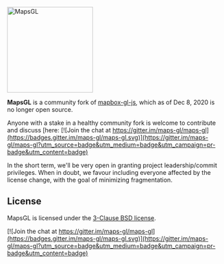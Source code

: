 [<img width="200" alt="MapsGL" src="https://user-images.githubusercontent.com/223277/101580282-7534f700-397e-11eb-8b58-687f52e2a8cf.png">](http://mapsgl.org)

**MapsGL** is a community fork of [mapbox-gl-js](https://github.com/mapbox/mapbox-gl-js), which as of Dec 8, 2020 is no longer open source.

Anyone with a stake in a healthy community fork is welcome to contribute and discuss [here: [![Join the chat at https://gitter.im/maps-gl/maps-gl](https://badges.gitter.im/maps-gl/maps-gl.svg)](https://gitter.im/maps-gl/maps-gl?utm_source=badge&utm_medium=badge&utm_campaign=pr-badge&utm_content=badge)

In the short term, we'll be very open in granting project leadership/commit privileges. When in doubt, we favour including everyone affected by the license change, with the goal of minimizing fragmentation.

## License

MapsGL is licensed under the [3-Clause BSD license](./LICENSE.txt).

[![Join the chat at https://gitter.im/maps-gl/maps-gl](https://badges.gitter.im/maps-gl/maps-gl.svg)](https://gitter.im/maps-gl/maps-gl?utm_source=badge&utm_medium=badge&utm_campaign=pr-badge&utm_content=badge)

